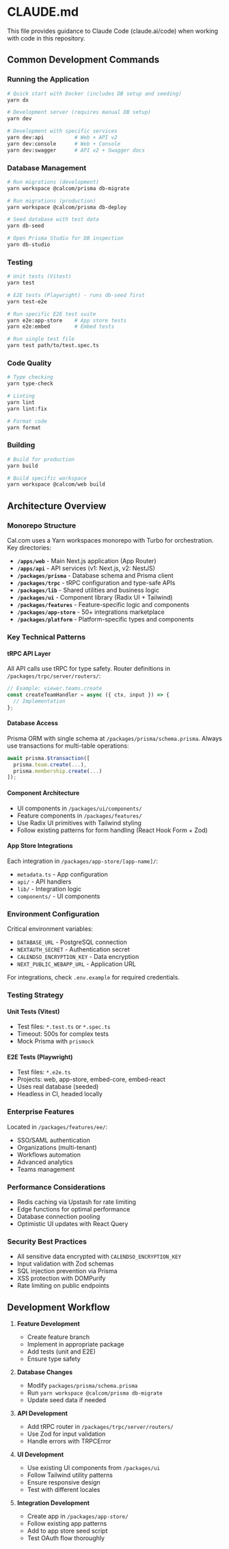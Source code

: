 # CLAUDE.md

This file provides guidance to Claude Code (claude.ai/code) when working with code in this repository.

## Common Development Commands

### Running the Application
```bash
# Quick start with Docker (includes DB setup and seeding)
yarn dx

# Development server (requires manual DB setup)
yarn dev

# Development with specific services
yarn dev:api          # Web + API v2
yarn dev:console      # Web + Console
yarn dev:swagger      # API v2 + Swagger docs
```

### Database Management
```bash
# Run migrations (development)
yarn workspace @calcom/prisma db-migrate

# Run migrations (production) 
yarn workspace @calcom/prisma db-deploy

# Seed database with test data
yarn db-seed

# Open Prisma Studio for DB inspection
yarn db-studio
```

### Testing
```bash
# Unit tests (Vitest)
yarn test

# E2E tests (Playwright) - runs db-seed first
yarn test-e2e

# Run specific E2E test suite
yarn e2e:app-store    # App store tests
yarn e2e:embed        # Embed tests

# Run single test file
yarn test path/to/test.spec.ts
```

### Code Quality
```bash
# Type checking
yarn type-check

# Linting
yarn lint
yarn lint:fix

# Format code
yarn format
```

### Building
```bash
# Build for production
yarn build

# Build specific workspace
yarn workspace @calcom/web build
```

## Architecture Overview

### Monorepo Structure
Cal.com uses a Yarn workspaces monorepo with Turbo for orchestration. Key directories:

- **`/apps/web`** - Main Next.js application (App Router)
- **`/apps/api`** - API services (v1: Next.js, v2: NestJS)
- **`/packages/prisma`** - Database schema and Prisma client
- **`/packages/trpc`** - tRPC configuration and type-safe APIs
- **`/packages/lib`** - Shared utilities and business logic
- **`/packages/ui`** - Component library (Radix UI + Tailwind)
- **`/packages/features`** - Feature-specific logic and components
- **`/packages/app-store`** - 50+ integrations marketplace
- **`/packages/platform`** - Platform-specific types and components

### Key Technical Patterns

#### tRPC API Layer
All API calls use tRPC for type safety. Router definitions in `/packages/trpc/server/routers/`:
```typescript
// Example: viewer.teams.create
const createTeamHandler = async ({ ctx, input }) => {
  // Implementation
};
```

#### Database Access
Prisma ORM with single schema at `/packages/prisma/schema.prisma`. Always use transactions for multi-table operations:
```typescript
await prisma.$transaction([
  prisma.team.create(...),
  prisma.membership.create(...)
]);
```

#### Component Architecture
- UI components in `/packages/ui/components/`
- Feature components in `/packages/features/`
- Use Radix UI primitives with Tailwind styling
- Follow existing patterns for form handling (React Hook Form + Zod)

#### App Store Integrations
Each integration in `/packages/app-store/[app-name]/`:
- `metadata.ts` - App configuration
- `api/` - API handlers
- `lib/` - Integration logic
- `components/` - UI components

### Environment Configuration

Critical environment variables:
- `DATABASE_URL` - PostgreSQL connection
- `NEXTAUTH_SECRET` - Authentication secret
- `CALENDSO_ENCRYPTION_KEY` - Data encryption
- `NEXT_PUBLIC_WEBAPP_URL` - Application URL

For integrations, check `.env.example` for required credentials.

### Testing Strategy

#### Unit Tests (Vitest)
- Test files: `*.test.ts` or `*.spec.ts`
- Timeout: 500s for complex tests
- Mock Prisma with `prismock`

#### E2E Tests (Playwright)
- Test files: `*.e2e.ts`
- Projects: web, app-store, embed-core, embed-react
- Uses real database (seeded)
- Headless in CI, headed locally

### Enterprise Features
Located in `/packages/features/ee/`:
- SSO/SAML authentication
- Organizations (multi-tenant)
- Workflows automation
- Advanced analytics
- Teams management

### Performance Considerations
- Redis caching via Upstash for rate limiting
- Edge functions for optimal performance
- Database connection pooling
- Optimistic UI updates with React Query

### Security Best Practices
- All sensitive data encrypted with `CALENDSO_ENCRYPTION_KEY`
- Input validation with Zod schemas
- SQL injection prevention via Prisma
- XSS protection with DOMPurify
- Rate limiting on public endpoints

## Development Workflow

1. **Feature Development**
   - Create feature branch
   - Implement in appropriate package
   - Add tests (unit and E2E)
   - Ensure type safety

2. **Database Changes**
   - Modify `packages/prisma/schema.prisma`
   - Run `yarn workspace @calcom/prisma db-migrate`
   - Update seed data if needed

3. **API Development**
   - Add tRPC router in `/packages/trpc/server/routers/`
   - Use Zod for input validation
   - Handle errors with TRPCError

4. **UI Development**
   - Use existing UI components from `/packages/ui`
   - Follow Tailwind utility patterns
   - Ensure responsive design
   - Test with different locales

5. **Integration Development**
   - Create app in `/packages/app-store/`
   - Follow existing app patterns
   - Add to app store seed script
   - Test OAuth flow thoroughly